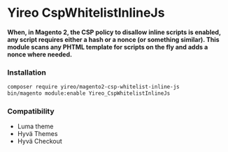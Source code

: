 # Yireo CspWhitelistInlineJs

**When, in Magento 2, the CSP policy to disallow inline scripts is enabled, any script requires either a hash or a nonce (or something similar). This module scans any PHTML template for scripts on the fly and adds a nonce where needed.**

### Installation
```bash
composer require yireo/magento2-csp-whitelist-inline-js
bin/magento module:enable Yireo_CspWhitelistInlineJs
```

### Compatibility
- Luma theme
- Hyvä Themes
- Hyvä Checkout
